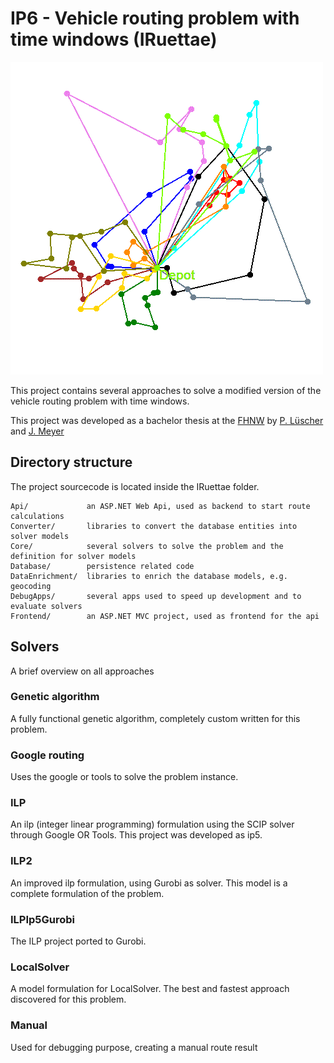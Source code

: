 # IP6 - Vehicle routing problem with time windows (IRuettae)
![image image with a solution for dataset 10](Docs/header_image.gif)

This project contains several approaches to solve a modified version of the vehicle routing problem with time windows. 

This project was developed as a bachelor thesis at the [FHNW](https://fhnw.ch) by [P. Lüscher](https://github.com/Isitar) and [J. Meyer](https://github.com/StrelokCH)



## Directory structure
The project sourcecode is located inside the IRuettae folder.
```
Api/             an ASP.NET Web Api, used as backend to start route calculations
Converter/       libraries to convert the database entities into solver models
Core/            several solvers to solve the problem and the definition for solver models
Database/        persistence related code
DataEnrichment/  libraries to enrich the database models, e.g. geocoding
DebugApps/       several apps used to speed up development and to evaluate solvers
Frontend/        an ASP.NET MVC project, used as frontend for the api
```

## Solvers
A brief overview on all approaches
### Genetic algorithm
A fully functional genetic algorithm, completely custom written for this problem.

### Google routing
Uses the google or tools to solve the problem instance.

### ILP
An ilp (integer linear programming) formulation using the SCIP solver through Google OR Tools. This project was developed as ip5.

### ILP2
An improved ilp formulation, using Gurobi as solver. This model is a complete formulation of the problem.

### ILPIp5Gurobi
The ILP project ported to Gurobi.

### LocalSolver
A model formulation for LocalSolver. The best and fastest approach discovered for this problem.

### Manual
Used for debugging purpose, creating a manual route result